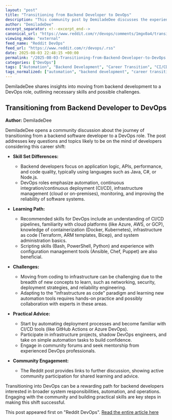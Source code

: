 ```yaml
---
layout: "post"
title: "Transitioning from Backend Developer to DevOps"
description: "This community post by DemiladeDee discusses the experience and considerations involved in moving from a backend development role to a DevOps position, highlighting the skills, challenges, and learning paths relevant to making this career transition."
author: "DemiladeDee"
excerpt_separator: <!--excerpt_end-->
canonical_url: "https://www.reddit.com/r/devops/comments/1mgx0a4/transitioning_from_backend_developer_to_devops/"
viewing_mode: "external"
feed_name: "Reddit DevOps"
feed_url: "https://www.reddit.com/r/devops/.rss"
date: 2025-08-03 22:48:15 +00:00
permalink: "/2025-08-03-Transitioning-from-Backend-Developer-to-DevOps.html"
categories: ["DevOps"]
tags: ["Automation", "Backend Development", "Career Transition", "CI/CD", "Cloud", "Community", "Developer Skills", "DevOps", "Engineering Practices", "Infrastructure", "Software Engineering"]
tags_normalized: ["automation", "backend development", "career transition", "ci slash cd", "cloud", "community", "developer skills", "devops", "engineering practices", "infrastructure", "software engineering"]
---
```


DemiladeDee shares insights into moving from backend development to a DevOps role, outlining necessary skills and possible challenges.<!--excerpt_end-->

## Transitioning from Backend Developer to DevOps

**Author:** DemiladeDee

DemiladeDee opens a community discussion about the journey of transitioning from a backend software developer to a DevOps role. The post addresses key questions and topics likely to be on the mind of developers considering this career shift:

- **Skill Set Differences:**
  - Backend developers focus on application logic, APIs, performance, and code quality, typically using languages such as Java, C#, or Node.js.
  - DevOps roles emphasize automation, continuous integration/continuous deployment (CI/CD), infrastructure management (cloud or on-premises), monitoring, and improving the reliability of software systems.

- **Learning Path:**
  - Recommended skills for DevOps include an understanding of CI/CD pipelines, familiarity with cloud platforms (like Azure, AWS, or GCP), knowledge of containerization (Docker, Kubernetes), infrastructure as code (Terraform, ARM templates, Bicep), and system administration basics.
  - Scripting skills (Bash, PowerShell, Python) and experience with configuration management tools (Ansible, Chef, Puppet) are also beneficial.

- **Challenges:**
  - Moving from coding to infrastructure can be challenging due to the breadth of new concepts to learn, such as networking, security, deployment strategies, and reliability engineering.
  - Adapting to the "infrastructure as code" paradigm and learning new automation tools requires hands-on practice and possibly collaboration with experts in these areas.

- **Practical Advice:**
  - Start by automating deployment processes and become familiar with CI/CD tools (like GitHub Actions or Azure DevOps).
  - Participate in infrastructure projects, shadow DevOps engineers, and take on simple automation tasks to build confidence.
  - Engage in community forums and seek mentorship from experienced DevOps professionals.

- **Community Engagement:**
  - The Reddit post provides links to further discussion, showing active community participation for shared learning and advice.

Transitioning into DevOps can be a rewarding path for backend developers interested in broader system responsibilities, automation, and operations. Engaging with the community and building practical skills are key steps in making this shift successful.

This post appeared first on "Reddit DevOps". [Read the entire article here](https://www.reddit.com/r/devops/comments/1mgx0a4/transitioning_from_backend_developer_to_devops/)
